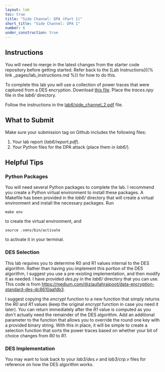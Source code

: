 ```yaml
---
layout: lab
toc: true
title: "Side Channel: DPA (Part 1)"
short_title: "Side Channel: DPA 1"
number: 6
under_construction: true
---
```


## Instructions

You will need to merge in the latest changes from the starter code repository before getting started.  Refer back to the [Lab Instructions]({% link _pages/lab_instructions.md %}) for how to do this.

To complete this lab you will use a collection of power traces that were captured from a DES encryption.  Download [this file](https://byu-my.sharepoint.com/:u:/g/personal/jgoeders_byu_edu/EREPd4kmx21KkzTTa8qtFHwBdxz2-teAUSTzT7ubLZ-SIg?e=M3M7jP).  Place the *traces.npy* file in the *lab6/* directory. 

Follow the instructions in the [lab6/side_channel_2.pdf](https://github.com/byu-cpe/ecen522r_security_student/blob/main/lab6/side_channel_2.pdf) file.

## What to Submit

Make sure your submission tag on Github includes the following files:
1. Your lab report (*lab6/report.pdf*).
1. Your Python files for the DPA attack (place them in *lab6/*).

## Helpful Tips

### Python Packages
You will need several Python packages to complete the lab.  I recommend you create a Python virtual environment to install these packages.  A Makefile has been provided in the *lab6/* directory that will create a virtual environment and install the necessary packages.  Run 
    
    make env
    
to create the virtual environment, and 

    source .venv/bin/activate
    
to activate it in your terminal.

### DES Selection 

This lab requires you to determine R0 and R1 values internal to the DES algorithm. Rather than having you implement this portion of the DES algorithm, I suggest you use a pre-existing implementation, and then modify it as needed.  I have provided *des.py* in the *lab6/* directory that you can use.  This code is from <https://medium.com/@ziaullahrajpoot/data-encryption-standard-des-dc8610aafdb3>.

I suggest copying the *encrypt* function to a new function that simply returns the *R0* and *R1* values (keep the original *encrypt* function in case you need it later).  You can return immediately after the *R1* value is computed as you don't actually need the remainder of the DES algorithm.  Add an additional parameter to the function that allows you to override the round one key with a provided binary string.  With this in place, it will be simple to create a selection function that sorts the power traces based on whether your bit of choice changes from *R0* to *R1*.

### DES Implementation

You may want to look back to your *lab3/des.v* and *lab3/crp.v* files for reference on how the DES algorithm works.  
